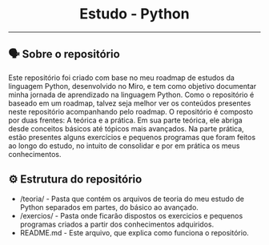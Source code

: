 <h1 align="center">Estudo - Python </h1>


---
## 🗣️ Sobre o repositório

Este repositório foi criado com base no meu roadmap de estudos da linguagem Python, desenvolvido no Miro, e tem como objetivo documentar minha jornada de aprendizado na linguagem Python. Como o repositório é baseado em um roadmap, talvez seja melhor ver os conteúdos presentes neste repositório acompanhando pelo roadmap. O repositório é composto por duas frentes: A teórica e a prática. Em sua parte teórica, ele abriga desde conceitos básicos até tópicos mais avançados. Na parte prática, estão presentes alguns exercícios e pequenos programas que foram feitos ao longo do estudo, no intuito de consolidar e por em prática os meus conhecimentos.

## ⚙ Estrutura do repositório

- /teoria/ - Pasta que contém os arquivos de teoria do meu estudo de Python separados em partes, do básico ao avançado.
- /exercios/ - Pasta onde ficarão dispostos os exercicios e pequenos programas criados a partir dos conhecimentos adquiridos.
- README.md - Este arquivo, que explica como funciona o repositório.
